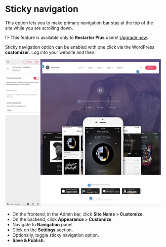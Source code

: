 
# Sticky navigation

This option lets you to make primary navigation bar stay at the top of the site while you are scrolling down.

!> This feature is available only to **Restarter Plus** users! [Upgrade now](https://www.mypreview.one).

Sticky navigation option can be enabled with one click via the WordPress **customizer**. Log into your website and then:

![Sticky navigation](img/sticky-navigation.jpg)

* On the frontend, in the Admin bar, click **Site Name** » **Customize**.
* On the backend, click **Appearance** » **Customize**.
* Navigate to **Navigation** panel.
* Click on the **Settings** section.
* Optionally, toggle sticky navigation option.
* **Save & Publish**.
